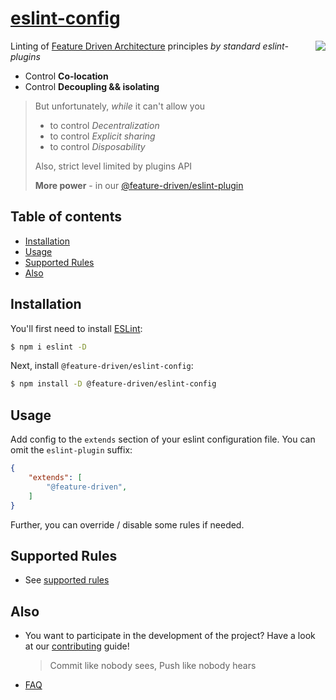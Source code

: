# [eslint-config](https://www.npmjs.com/package/@feature-driven/eslint-config)

<img src="https://avatars3.githubusercontent.com/u/74538205?s=120&v=4" align="right">

Linting of [Feature Driven Architecture](https://www.notion.so/Feature-Driven-Architecture-dfe306d664ae4780bcf999ccdd15e532) principles *by standard eslint-plugins*

- Control **Co-location**
- Control **Decoupling && isolating**

> But unfortunately, *while* it can't allow you
> - to control *Decentralization*
> - to control *Explicit sharing*
> - to control *Disposability*
>
> Also, strict level limited by plugins API
>
> **More power** - in our [@feature-driven/eslint-plugin](https://github.com/feature-driven/eslint-plugin)

## Table of contents

<!--ts-->
   <!-- TODO* [Overview](#overview) -->
   * [Installation](#installation)
   * [Usage](#usage)
   * [Supported Rules](#supported-rules)
   * [Also](#also)
<!--te-->

<!-- TODO: ## Overview -->


## Installation

You'll first need to install [ESLint](http://eslint.org):

```sh
$ npm i eslint -D
```

Next, install `@feature-driven/eslint-config`:

```sh
$ npm install -D @feature-driven/eslint-config
```


## Usage

Add config to the `extends` section of your eslint configuration file. You can omit the `eslint-plugin` suffix:

```json
{
    "extends": [
        "@feature-driven",
    ]
}
```

Further, you can override / disable some rules if needed.
## Supported Rules

- See [supported rules](/docs/README.md)

## Also
- You want to participate in the development of the project? Have a look at our [contributing](./CONTRIBUTING.md) guide!
   > Commit like nobody sees, Push like nobody hears
- [FAQ](./FAQ.md)


